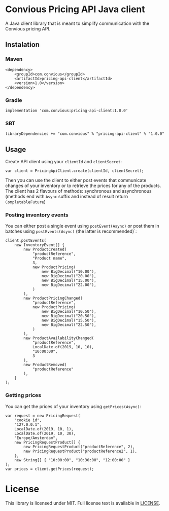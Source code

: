 # Convious Pricing API Java client
A Java client library that is meant to simplify communication with the Convious pricing API.
## Instalation
### Maven
```
<dependency>
    <groupId>com.convious</groupId>
    <artifactId>pricing-api-client</artifactId>
    <version>1.0</version>
</dependency>
```
### Gradle
```
implementation 'com.convious:pricing-api-client:1.0.0'
```
### SBT
```
libraryDependencies += "com.convious" % "pricing-api-client" % "1.0.0"
```
## Usage
Create API client using your `clientId` and `clientSecret`:
```
var client = PricingApiClient.create(clientId, clientSecret);
```
Then you can use the client to either post events that communicate changes of your inventory or to retrieve the prices for any of the products. The client has 2 flavours of methods: synchronous and asynchronous (methods end with `Async` suffix and instead of result return `CompletableFuture`)
### Posting inventory events
You can either post a single event using `postEvent(Async)` or post them in batches using `postEvents(Async)` (the latter is recommended)`:
```
client.postEvents(
    new InventoryEvent[] {
        new ProductCreated(
            "productReference",
            "Product name",
            3,
            new ProductPricing(
                new BigDecimal("10.00"),
                new BigDecimal("20.00"),
                new BigDecimal("15.00"),
                new BigDecimal("22.00"),
            )
        ),
        new ProductPricingChanged(
            "productReference",
            new ProductPricing(
                new BigDecimal("10.50"),
                new BigDecimal("20.50"),
                new BigDecimal("15.50"),
                new BigDecimal("22.50"),
            )
        ),
        new ProductAvailabilityChanged(
            "productReference",
            LocalDate.of(2019, 10, 10),
            "10:00:00",
            3
        ),
        new ProductRemoved(
            "productReference"
        ),
    }
);
```
### Getting prices
You can get the prices of your inventory using `getPrices(Async)`:
```
var request = new PricingRequest(
    "cookie id",
    "127.0.0.1",
    LocalDate.of(2019, 10, 1),
    LocalDate.of(2019, 10, 30),
    "Europe/Amsterdam",
    new PricingRequestProduct[] {
        new PricingRequestProduct("productReference", 2),
        new PricingRequestProduct("productReference2", 1),
    },
    new String[] { "10:00:00", "10:30:00", "12:00:00" }
);
var prices = client.getPrices(request);
```
# License
This library is licensed under MIT. Full license text is available in [LICENSE][license].

[license]: https://github.com/Convious/pricing-api-client-java/tree/master/LICENSE
